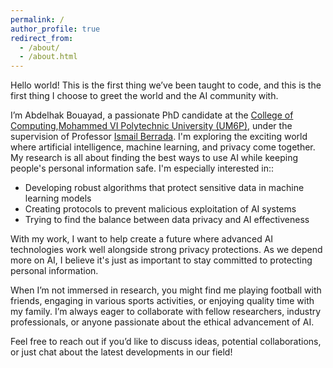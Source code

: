 ```yaml
---
permalink: /
author_profile: true
redirect_from: 
  - /about/
  - /about.html
---
```


Hello world! This is the first thing we’ve been taught to code, and this is the first thing I choose to greet the world and the AI community with.

I’m Abdelhak Bouayad, a passionate PhD candidate at the [College of Computing](http://cc.um6p.ma),[Mohammed VI Polytechnic University (UM6P)](https://um6p.ma), under the supervision of Professor [Ismail Berrada](https://exed.um6p.ma/teacher/pr-berrada-ismail/). I'm exploring the exciting world where artificial intelligence, machine learning, and privacy come together. My research is all about finding the best ways to use AI while keeping people's personal information safe. I'm especially interested in::

- Developing robust algorithms that protect sensitive data in machine learning models
- Creating protocols to prevent malicious exploitation of AI systems
- Trying to find the balance between data privacy and AI effectiveness

With my work, I want to help create a future where advanced AI technologies work well alongside strong privacy protections. As we depend more on AI, I believe it's just as important to stay committed to protecting personal information.

When I’m not immersed in research, you might find me playing football with friends, engaging in various sports activities, or enjoying quality time with my family. I’m always eager to collaborate with fellow researchers, industry professionals, or anyone passionate about the ethical advancement of AI.

Feel free to reach out if you’d like to discuss ideas, potential collaborations, or just chat about the latest developments in our field!